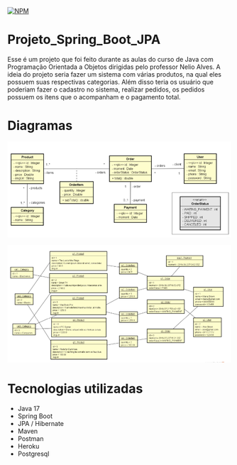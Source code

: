 [![NPM](https://img.shields.io/npm/l/react)](https://github.com/DaniloArr/Projeto_Spring_Boot_JPA/blob/main/LICENCE) 

# Projeto_Spring_Boot_JPA

Esse é um projeto que foi feito durante as aulas do curso de Java com Programação Orientada a Objetos dirigidas pelo professor Nelio Alves.
 A ideia do projeto seria fazer um sistema com várias produtos, na qual eles possuem suas respectivas categorias. Além disso teria os usuário que poderiam fazer o cadastro no sistema, realizar pedidos, os pedidos possuem os itens que o acompanham e o pagamento total.
 
 # Diagramas 
 
![Web 1](https://github.com/DaniloArr/Projeto_Spring_Boot_JPA/blob/main/images_readme/Diagrama%20de%20classes.png)

![Web 2](https://github.com/DaniloArr/Projeto_Spring_Boot_JPA/blob/main/images_readme/domain%20instance.png)

# Tecnologias utilizadas
- Java 17
- Spring Boot
- JPA / Hibernate
- Maven
- Postman
- Heroku
- Postgresql
